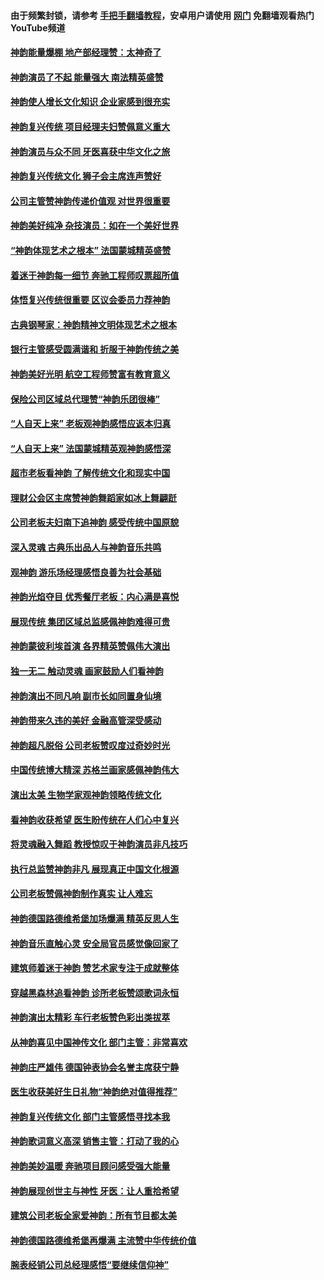 #### 由于频繁封锁，请参考 [手把手翻墙教程](https://github.com/gfw-breaker/guides/wiki/)，安卓用户请使用 [网门](https://github.com/gfw-breaker/nogfw/blob/master/dl.md?t=02122000) 免翻墙观看热门YouTube频道 

#### [神韵能量爆棚 地产部经理赞：太神奇了](../pages/nf4779/n11939351.md?t=02122000) 

#### [神韵演员了不起 能量强大 南法精英盛赞](../pages/nf4779/n11939368.md?t=02122000) 

#### [神韵使人增长文化知识 企业家感到很充实](../pages/nf4779/n11939330.md?t=02122000) 

#### [神韵复兴传统 项目经理夫妇赞佩意义重大](../pages/nf4779/n11939309.md?t=02122000) 

#### [神韵演员与众不同 牙医喜获中华文化之旅](../pages/nf4779/n11939283.md?t=02122000) 

#### [神韵复兴传统文化 狮子会主席连声赞好](../pages/nf4779/n11938789.md?t=02122000) 

#### [公司主管赞神韵传递价值观 对世界很重要](../pages/nf4779/n11939017.md?t=02122000) 

#### [神韵美好纯净 杂技演员：如在一个美好世界](../pages/nf4779/n11938966.md?t=02122000) 

#### [“神韵体现艺术之根本” 法国蒙城精英盛赞](../pages/nf4779/n11937066.md?t=02122000) 

#### [着迷于神韵每一细节 奔驰工程师叹票超所值](../pages/nf4779/n11936917.md?t=02122000) 

#### [体悟复兴传统很重要 区议会委员力荐神韵](../pages/nf4779/n11936931.md?t=02122000) 

#### [古典钢琴家：神韵精神文明体现艺术之根本](../pages/nf4779/n11936912.md?t=02122000) 

#### [银行主管感受圆满谐和 折服于神韵传统之美](../pages/nf4779/n11936811.md?t=02122000) 

#### [神韵美好光明 航空工程师赞富有教育意义](../pages/nf4779/n11936214.md?t=02122000) 

#### [保险公司区域总代理赞“神韵乐团很棒”](../pages/nf4779/n11934055.md?t=02122000) 

#### [“人自天上来” 老板观神韵感悟应返本归真](../pages/nf4779/n11934026.md?t=02122000) 

#### [“人自天上来” 法国蒙城精英观神韵感悟深](../pages/nf4779/n11933874.md?t=02122000) 

#### [超市老板看神韵 了解传统文化和现实中国](../pages/nf4779/n11933759.md?t=02122000) 

#### [理财公会区主席赞神韵舞蹈家如冰上舞翩跹](../pages/nf4779/n11933745.md?t=02122000) 

#### [公司老板夫妇南下追神韵 感受传统中国原貌](../pages/nf4779/n11933688.md?t=02122000) 

#### [深入灵魂 古典乐出品人与神韵音乐共鸣](../pages/nf4779/n11933585.md?t=02122000) 

#### [观神韵 游乐场经理感悟良善为社会基础](../pages/nf4779/n11933496.md?t=02122000) 

#### [神韵光焰夺目 优秀餐厅老板：内心满是喜悦](../pages/nf4779/n11933436.md?t=02122000) 

#### [展现传统 集团区域总监感佩神韵难得可贵](../pages/nf4779/n11933154.md?t=02122000) 

#### [神韵蒙彼利埃首演 各界精英赞佩伟大演出](../pages/nf4779/n11931291.md?t=02122000) 

#### [独一无二 触动灵魂 画家鼓励人们看神韵](../pages/nf4779/n11931205.md?t=02122000) 

#### [神韵演出不同凡响 副市长如同置身仙境](../pages/nf4779/n11931128.md?t=02122000) 

#### [神韵带来久违的美好 金融高管深受感动](../pages/nf4779/n11931158.md?t=02122000) 

#### [神韵超凡脱俗 公司老板赞叹度过奇妙时光](../pages/nf4779/n11931106.md?t=02122000) 

#### [中国传统博大精深 苏格兰画家感佩神韵伟大](../pages/nf4779/n11931091.md?t=02122000) 

#### [演出太美 生物学家观神韵领略传统文化](../pages/nf4779/n11930882.md?t=02122000) 

#### [看神韵收获希望 医生盼传统在人们心中复兴](../pages/nf4779/n11930924.md?t=02122000) 

#### [将灵魂融入舞蹈 教授惊叹于神韵演员非凡技巧](../pages/nf4779/n11930768.md?t=02122000) 

#### [执行总监赞神韵非凡 展现真正中国文化根源](../pages/nf4779/n11930574.md?t=02122000) 

#### [公司老板赞佩神韵制作真实 让人难忘](../pages/nf4779/n11930555.md?t=02122000) 

#### [神韵德国路德维希堡加场爆满 精英反思人生](../pages/nf4779/n11909124.md?t=02122000) 

#### [神韵音乐直触心灵 安全局官员感觉像回家了](../pages/nf4779/n11908968.md?t=02122000) 

#### [建筑师着迷于神韵 赞艺术家专注于成就整体](../pages/nf4779/n11909245.md?t=02122000) 

#### [穿越黑森林追看神韵 诊所老板赞颂歌词永恒](../pages/nf4779/n11909214.md?t=02122000) 

#### [神韵演出太精彩 车行老板赞色彩出类拔萃](../pages/nf4779/n11908471.md?t=02122000) 

#### [从神韵喜见中国神传文化 部门主管：非常喜欢](../pages/nf4779/n11908225.md?t=02122000) 

#### [神韵庄严雄伟 德国钟表协会名誉主席获宁静](../pages/nf4779/n11907986.md?t=02122000) 

#### [医生收获美好生日礼物“神韵绝对值得推荐”](../pages/nf4779/n11907982.md?t=02122000) 

#### [神韵复兴传统文化 部门主管感悟寻找本我](../pages/nf4779/n11907821.md?t=02122000) 

#### [神韵歌词意义高深 销售主管：打动了我的心](../pages/nf4779/n11907789.md?t=02122000) 

#### [神韵美妙温暖 奔驰项目顾问感受强大能量](../pages/nf4779/n11907689.md?t=02122000) 

#### [神韵展现创世主与神性 牙医：让人重拾希望](../pages/nf4779/n11907661.md?t=02122000) 

#### [建筑公司老板全家爱神韵：所有节目都太美](../pages/nf4779/n11906983.md?t=02122000) 

#### [神韵德国路德维希堡再爆满 主流赞中华传统价值](../pages/nf4779/n11906441.md?t=02122000) 

#### [腕表经销公司总经理感悟“要继续信仰神”](../pages/nf4779/n11906357.md?t=02122000) 

